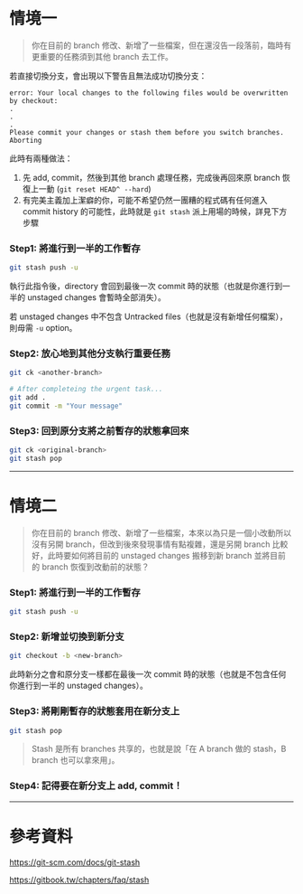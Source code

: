 # 情境一

> 你在目前的 branch 修改、新增了一些檔案，但在還沒告一段落前，臨時有更重要的任務須到其他 branch 去工作。

若直接切換分支，會出現以下警告且無法成功切換分支：

```plaintext
error: Your local changes to the following files would be overwritten by checkout:
.
.
.
Please commit your changes or stash them before you switch branches.
Aborting
```

此時有兩種做法：

1. 先 add, commit，然後到其他 branch 處理任務，完成後再回來原 branch 恢復上一動 (`git reset HEAD^ --hard`)
2. 有完美主義加上潔癖的你，可能不希望仍然一團糟的程式碼有任何進入 commit history 的可能性，此時就是 `git stash` 派上用場的時候，詳見下方步驟

### Step1: 將進行到一半的工作暫存

```sh
git stash push -u
```

執行此指令後，directory 會回到最後一次 commit 時的狀態（也就是你進行到一半的 unstaged changes 會暫時全部消失）。

若 unstaged changes 中不包含 Untracked files（也就是沒有新增任何檔案），則毋需 `-u` option。

### Step2: 放心地到其他分支執行重要任務

```sh
git ck <another-branch>

# After completeing the urgent task...
git add .
git commit -m "Your message"
```

### Step3: 回到原分支將之前暫存的狀態拿回來

```sh
git ck <original-branch>
git stash pop
```

---

# 情境二

> 你在目前的 branch 修改、新增了一些檔案，本來以為只是一個小改動所以沒有另開 branch，但改到後來發現事情有點複雜，還是另開 branch 比較好，此時要如何將目前的 unstaged changes 搬移到新 branch 並將目前的 branch 恢復到改動前的狀態？

### Step1: 將進行到一半的工作暫存

```sh
git stash push -u
```

### Step2: 新增並切換到新分支

```sh
git checkout -b <new-branch>
```

此時新分之會和原分支一樣都在最後一次 commit 時的狀態（也就是不包含任何你進行到一半的 unstaged changes）。

### Step3: 將剛剛暫存的狀態套用在新分支上

```sh
git stash pop
```

> Stash 是所有 branches 共享的，也就是說「在 A branch 做的 stash，B branch 也可以拿來用」。

### Step4: 記得要在新分支上 add, commit！

---

# 參考資料

https://git-scm.com/docs/git-stash

https://gitbook.tw/chapters/faq/stash